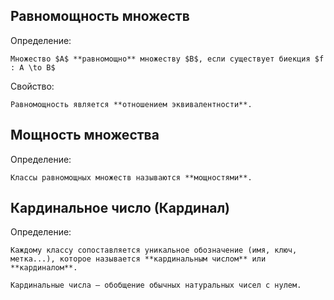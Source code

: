 ## Равномощность множеств
Определение:
```spoiler-markdown
Множество $A$ **равномощно** множеству $B$, если существует биекция $f : A \to B$
```

Свойство:
```spoiler-markdown
Равномощность является **отношением эквивалентности**.
```

## Мощность множества
Определение:
```spoiler-markdown
Классы равномощных множеств называются **мощностями**.
```

## Кардинальное число (Кардинал)
Определение:
```spoiler-markdown
Каждому классу сопоставляется уникальное обозначение (имя, ключ, метка...), которое называется **кардинальным числом** или **кардиналом**.

Кардинальные числа — обобщение обычных натуральных чисел с нулем.
```
